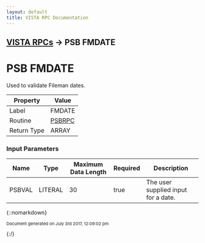 ```yaml
---
layout: default
title: VISTA RPC Documentation
---
```


## [VISTA RPCs](TableOfContents) &#8594; PSB FMDATE
# PSB FMDATE

Used to validate Fileman dates.

Property | Value
--- | ---
Label | FMDATE
Routine | [PSBRPC](http://code.osehra.org/dox/Routine_PSBRPC_source.html)
Return Type | ARRAY


### Input Parameters

Name | Type | Maximum Data Length | Required | Description
--- | --- | --- | --- | ---
PSBVAL | LITERAL | 30 | true | The user supplied input for a date.



{::nomarkdown} <br/><p style="font-size: 11px">Document generated on July 3rd 2017, 12:09:02 pm</p>{:/}